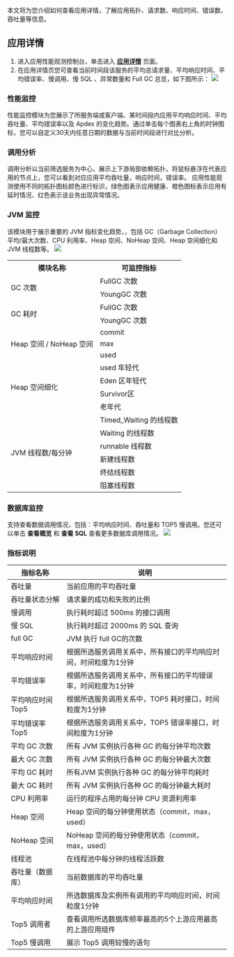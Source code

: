 本文将为您介绍如何查看应用详情，了解应用拓扑、请求数、响应时间、错误数、吞吐量等信息。

## 应用详情
1. 进入应用性能观测控制台，单击进入 [**应用详情**](https://console.cloud.tencent.com/apm/monitor/application) 页面。
2. 在应用详情页您可查看当前时间段该服务的平均总请求量、平均响应时间、平均错误率、慢调用、慢 SQL 、异常数量和 Full GC 总览，如下图所示：
![](https://qcloudimg.tencent-cloud.cn/raw/e9c7d215a89e944f77b1b0c4222bb522.png)

### 性能监控

性能监控模块为您展示了所服务端或客户端、某时间段内应用平均响应时间、平均吞吐量、平均错误率以及 Apdex 的变化趋势。通过单击每个图表右上角的时钟图标，您可以自定义30天内任意日期的数据与当前时间段进行对比分析。


### 调用分析
调用分析以当前筛选服务为中心，展示上下游局部依赖拓扑。将鼠标悬浮在代表应用的节点上，您可以看到对应应用平均吞吐量，响应时间，错误率。
应用性能观测使用不同的拓扑图标颜色进行标识，绿色图表示应用健康、橙色图标表示应用有延时情况、红色表示该业务出现异常情况。



### JVM 监控
该模块用于展示重要的 JVM 指标变化趋势，，包括 GC（Garbage Collection）平均/最大次数、CPU 利用率、Heap 空间、NoHeap 空间、Heap 空间细化和 JVM 线程数等。
![](https://qcloudimg.tencent-cloud.cn/raw/37d7ed38b97894a40366262b2972466b.png)
<table>
 <tr>
<th>模块名称</th>
<th>可监控指标</th>
</tr>
 <tr>
        <td rowspan="2">GC 次数</td>
        <td>FullGC 次数 </td>
    </tr>
    <tr>
        <td>YoungGC 次数 </td>
    </tr>
    <tr>
        <td rowspan="2">GC 耗时</td>
        <td>FullGC 次数 </td>
    </tr>
    <tr>
        <td>YoungGC 次数 </td>
    </tr>
    <tr>
        <td rowspan="3">Heap 空间 / NoHeap 空间</td>
        <td>commit </td>
    </tr>
        <td>max </td>
    </tr>
    <tr>
        <td>used </td>
    </tr>
    <tr>
        <td rowspan="4">Heap 空间细化</td>
        <td>used 年轻代 </td>
    </tr>
    <tr>
        <td>Eden 区年轻代 </td>
    </tr>
    <tr>
        <td>Survivor区 </td>
    </tr>
    <tr>
        <td>老年代 </td>
    </tr>
    <tr>
        <td rowspan="6">JVM 线程数/每分钟</td>
        <td>Timed_Waiting 的线程数 </td>
    </tr>
    <tr>
        <td>Waiting 的线程数 </td>
    </tr>
    <tr>
        <td>runnable 线程数 </td>
    </tr>
    <tr>
        <td>新建线程数 </td>
    </tr>
    <tr>
        <td>终结线程数 </td>
    </tr>
    <tr>
        <td>阻塞线程数</td>
    </tr>
    </tr>
</table>

### 数据库监控
支持查看数据调用情况，包括：平均响应时间、吞吐量和 TOP5 慢调用。您还可以单击 **查看概览** 和 **查看 SQL** 查看更多数据库调用情况。
![](https://qcloudimg.tencent-cloud.cn/raw/93f65640a46d5334d1aa29ed29fd01b1.png)


### 指标说明

|指标名称 | 说明 | 
|---------|---------|
|吞吐量|当前应用的平均吞吐量|
|吞吐量状态分解|请求量的成功和失败的比例|
|慢调用|执行耗时超过 500ms 的接口调用|
|慢 SQL|执行耗时超过 2000ms 的 SQL 查询|
|full GC|JVM 执行 full GC的次数|
|平均响应时间|根据所选服务调用关系中，所有接口的平均响应时间，时间粒度为1分钟|
|平均错误率|根据所选服务调用关系中，所有接口的平均错误率，时间粒度为1分钟|
|平均响应时间 Top5 |根据所选服务调用关系中，TOP5 耗时接口，时间粒度为1分钟|
|平均错误率 Top5|根据所选服务调用关系中，TOP5 错误率接口，时间粒度为1分钟|
|平均 GC 次数|所有 JVM 实例执行各种 GC 的每分钟平均次数|
|最大 GC 次数|所有 JVM  实例执行各种 GC 的每分钟最大次数|
|平均 GC 耗时|所有JVM  实例执行各种 GC 的每分钟平均耗时|
|最大 GC 耗时|所有 JVM 实例执行各种 GC 的每分钟最大耗时|
|CPU 利用率|运行的程序占用的每分钟 CPU 资源利用率|
|Heap 空间| Heap 空间的每分钟使用状态（commit，max，used）|
|NoHeap 空间 |NoHeap 空间的每分钟使用状态（commit，max，used）|
|线程池|在线程池中每分钟的线程活跃数|
| 吞吐量（数据库）              | 当前数据库的平均吞吐量                                         |
| 平均响应时间        | 所选数据库及实例所有调用的平均响应时间，时间粒度1分钟 |
| Top5  调用者 | 查看调用所选数据库频率最高的5个上游应用最高的上游应用组件       |
| Top5 慢调用| 展示 Top5 调用较慢的语句  |


